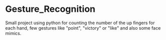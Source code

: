 # Gesture_Recognition
Small project using python for counting the number of the up fingers for each hand, few gestures like "point", "victory" or "like" and also some face mimics.
